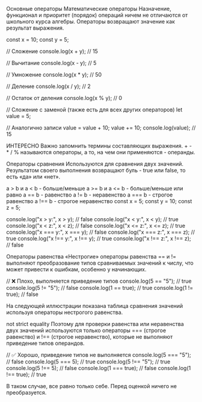 Основные операторы
Математические операторы
Назначение, функционал и приоритет (порядок) операций ничем не отличаются от школьного курса алгебры. Операторы возвращают значение как результат выражения.

const x = 10;
const y = 5;

// Сложение
console.log(x + y); // 15

// Вычитание
console.log(x - y); // 5

// Умножение
console.log(x * y); // 50

// Деление
console.log(x / y); // 2

// Остаток от деления
console.log(x % y); // 0

// Сложение с заменой (также есть для всех других операторов)
let value = 5;

// Аналогично записи value = value + 10;
value += 10;
console.log(value); // 15

ИНТЕРЕСНО
Важно запомнить термины составляющих выражения. + - * / % называются операторы, а то, на чем они применяются - операнды.

Операторы сравнения
Используются для сравнения двух значений. Результатом своего выполнения возвращают буль - true или false, то есть «да» или «нет».

a > b и a < b - больше/меньше
a >= b и a <= b - больше/меньше или равно
a == b - равенство
a != b - неравенство
a === b - строгое равенство
a !== b - строгое неравенство
const x = 5;
const y = 10;
const z = 5;

console.log("x > y:", x > y); // false
console.log("x < y:", x < y); // true
console.log("x < z:", x < z); // false
console.log("x <= z:", x <= z); // true
console.log("x === y:", x === y); // false
console.log("x === z:", x === z); // true
console.log("x !== y:", x !== y); // true
console.log("x !== z:", x !== z); // false

Операторы равенства
«Нестрогие» операторы равенства == и != выполняют преобразование типов сравниваемых значений к числу, что может привести к ошибкам, особенно у начинающих.

// ❌ Плохо, выполняется приведение типов
console.log(5 == "5"); // true
console.log(5 != "5"); // false
console.log(1 == true); // true
console.log(1 != true); // false

На следующей иллюстрации показана таблица сравнения значений используя операторы нестрогого равенства.

not strict equality
Поэтому для проверки равенства или неравенства двух значений используются только операторы === (строгое равенство) и !== (строгое неравенство), которые не выполняют приведение типов операндов.

// ✅ Хорошо, приведение типов не выполняется
console.log(5 === "5"); // false
console.log(5 === 5); // true
console.log(5 !== "5"); // true
console.log(5 !== 5); // false
console.log(1 === true); // false
console.log(1 !== true); // true

В таком случае, все равно только себе. Перед оценкой ничего не преобразуется.
